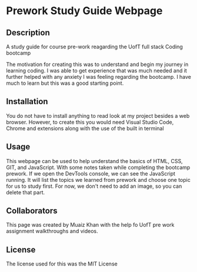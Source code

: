 # Prework Study Guide Webpage

## Description
A study guide for course pre-work reagarding the UofT full stack Coding bootcamp

The motivation for creating this was to understand and begin my journey in learning coding. I was able to get experience that was much needed and it further helped with any anxiety I was feeling regarding the bootcamp. I have much to learn but this was a good starting point.

## Installation
You do not have to install anything to read look at my project besides a web browser. However, to create this you would need Visual Studio Code, Chrome and extensions along with the use of the built in terminal

## Usage
This webpage can be used to help understand the basics of HTML, CSS, GIT, and JavaScript. With some notes taken while completing the bootcamp prework. If we open the DevTools console, we can see the JavaScript running. It will list the topics we learned from prework and choose one topic for us to study first. For now, we don't need to add an image, so you can delete that part.

## Collaborators
This page was created by Muaiz Khan with the help fo UofT pre work assignment walkthroughs and videos.

## License
The license used for this was the MIT License
